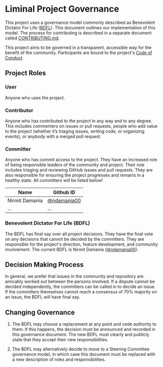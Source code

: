 # Liminal Project Governance

This project uses a governance model commonly described as
Benevolent Dictator For Life ([BDFL](https://en.wikipedia.org/wiki/Benevolent_dictator_for_life)). This document
outlines our implementation of this model.  The process for
contributing is described in a separate document called
[CONTRIBUTING.md](./CONTRIBUTING.md).

This project aims to be governed in a transparent, accessible way for the benefit of the community. Participants are bound to the project's [Code of Conduct](./CODE_OF_CONDUCT.md).

## Project Roles

### User

Anyone who uses the project.

### Contributor

Anyone who has contributed to the project in any way and to any degree. This includes commenters on issues or pull requests, people who add value to the project (whether it’s triaging issues, writing code, or organizing events), or anybody with a merged pull request.

### Committer

Anyone who has commit access to the project. They have an increased role of being responsible leaders of the community and project. Their role includes triaging and reviewing GitHub issues and pull requests. They are also responsible for ensuring the project progresses and remains in a healthy state. All committers will be listed below!

| Name           | Github ID   |
|----------------|-------------|
| Nirmit Damania | [@ndamania00](https://github.com/ndamania00) |
| ...            | ...         |

### Benevolent Dictator For Life (BDFL)

The BDFL has final say over all project decisions. They have the final vote on any decisions that cannot be decided by the committers. They are responsible for the project's direction, feature development, and community involvement. The current BDFL is Nirmit Damania \([@ndamania00](https://github.com/ndamania00)\).

## Decision Making Process

In general, we prefer that issues in the community and repository are amicably worked out between the persons involved. If a dispute cannot be decided independently, the committers can be called in to decide an issue. If the committers themselves cannot reach a consensus of 70% majority on an issue, the BDFL will have final say.

## Changing Governance

1. The BDFL may choose a replacement at any point and cede authority
    to them. If this happens, the decision must be announced and
    recorded in this governance document. The new BDFL must clearly and publicly state that they accept their new responsibilities.

2. The BDFL may alternatively decide to move to a Steering Committee
    governance model, in which case this document must be replaced with
    a new description of roles and responsibilities.
